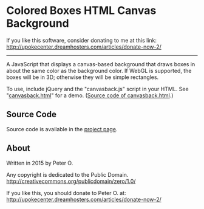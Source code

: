 Colored Boxes HTML Canvas Background
====

If you like this software, consider donating to me at this link: http://upokecenter.dreamhosters.com/articles/donate-now-2/

----

A JavaScript that displays a canvas-based background that draws boxes in about the same
color as the background color.   If WebGL is supported, the boxes will be in 3D; otherwise they will
be simple rectangles.

To use, include jQuery and the "canvasback.js" script in your
HTML.  See "[canvasback.html](http://peteroupc.github.io/canvasback/canvasback.html)" for a demo.
([Source code of canvasback.html](https://raw.githubusercontent.com/peteroupc/canvasback/master/canvasback.html).)

Source Code
---------
Source code is available in the [project page](https://github.com/peteroupc/canvasback).

About
-----------

Written in 2015 by Peter O.

Any copyright is dedicated to the Public Domain.
http://creativecommons.org/publicdomain/zero/1.0/

If you like this, you should donate to Peter O.
at: http://upokecenter.dreamhosters.com/articles/donate-now-2/
